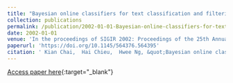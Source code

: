```yaml
---
title: "Bayesian online classifiers for text classification and filtering"
collection: publications
permalink: /publication/2002-01-01-Bayesian-online-classifiers-for-text-classification-and-filtering
date: 2002-01-01
venue: 'In the proceedings of SIGIR 2002: Proceedings of the 25th Annual International ACM SIGIR Conference on Research and Development in Information Retrieval, August 11-15, 2002, Tampere, Finland'
paperurl: 'https://doi.org/10.1145/564376.564395'
citation: ' Kian Chai,  Hai Chieu,  Hwee Ng, &quot;Bayesian online classifiers for text classification and filtering.&quot; In the proceedings of SIGIR 2002: Proceedings of the 25th Annual International ACM SIGIR Conference on Research and Development in Information Retrieval, August 11-15, 2002, Tampere, Finland, 2002.'
---
```

[Access paper here](https://doi.org/10.1145/564376.564395){:target="_blank"}
